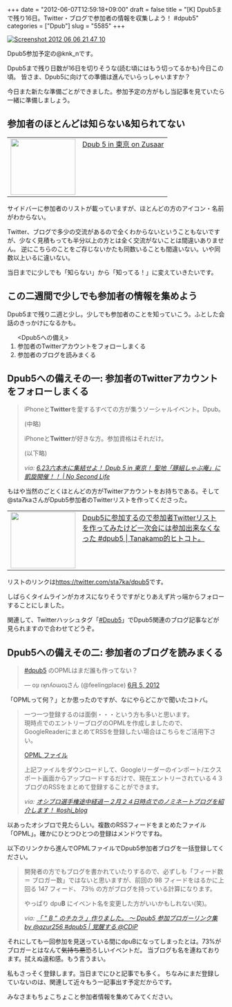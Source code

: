 +++
date = "2012-06-07T12:59:18+09:00"
draft = false
title = "[K] Dpub5まで残り16日。Twitter・ブログで参加者の情報を収集しよう！ #dpub5"
categories = ["Dpub"]
slug = "5585"
+++

<div class="center"><a href="http://knk-n.com/wp-content/uploads/2012/06/screenshot-2012-06-06-21.47.10.jpg"><img src="http://knk-n.com/wp-content/uploads/2012/06/screenshot-2012-06-06-21.47.10.jpg" alt="Screenshot 2012 06 06 21 47 10" title="screenshot 2012-06-06 21.47.10.jpg" border="0" width="" height="" /></a></div>

Dpub5参加予定の@knk_nです。

Dpub5まで残り日数が16日を切りそうな(読む頃にはもう切ってるかも)今日この頃。
皆さま、Dpub5に向けての準備は進んでいらっしゃいますか？

今日また新たな準備ごとができました。参加予定の方がもし当記事を見ていたら一緒に準備しましょう。<!--more--><h2>参加者のほとんどは知らない&知られてない</h2>
<table width="100%"><td valign="top" width="150"><a href="http://www.zusaar.com/event/308007" target="_blank"><img border="0" src="http://capture.heartrails.com/150x130/shadow?http://www.zusaar.com/event/308007" alt="" width="150" height="130" /></a></td><td valign="top"><a  href="http://www.zusaar.com/event/308007" target="_blank">Dpub 5 in 東京 on Zusaar</a><script type="text/javascript">var url = "http://www.zusaar.com/event/308007";</script><script src="http://api.b.st-hatena.com/entry.count?url=http://www.zusaar.com/event/308007&callback=hatebTxt"></script>
</td></table>
サイドバーに参加者のリストが載っていますが、ほとんどの方のアイコン・名前がわからない。

Twitter、ブログで多少の交流があるので全くわからないということもないですが、少なく見積もっても半分以上の方とは全く交流がないことは間違いありません。
逆にこちらのことをご存じないかたも同数いることも間違いない。いや同数以上いるに違いない。

当日までに少しでも「知らない」から「知ってる！」に変えていきたいです。

<h2>この二週間で少しでも参加者の情報を集めよう</h2>
Dpub5まで残り二週と少し。少しでも参加者のことを知っていこう。ふとした会話のきっかけになるかも。
<ol>
&lt;Dpub5への備え&gt;
<li>参加者のTwitterアカウントをフォローしまくる</li>
<li>参加者のブログを読みまくる</li>
</ol>

<h2>Dpub5への備えその一: 参加者のTwitterアカウントをフォローしまくる</h2>
<blockquote cite="http://www.ttcbn.net/no_second_life/archives/23231" title="6.23六本木に集結せよ！ Dpub 5 in 東京！ 聖地「豚組しゃぶ庵」に凱旋開催！！ | No Second Life">
<p><p>iPhoneと<strong>Twitter</strong>を愛するすべての方が集うソーシャルイベント。Dpub。</p>
<p>(中略)</p>
<p>iPhoneと<strong>Twitter</strong>が好きな方。参加資格はそれだけ。</p>
<p>(以下略)</p></p>
<cite>via: <a href="http://www.ttcbn.net/no_second_life/archives/23231" target="_blank">6.23六本木に集結せよ！ Dpub 5 in 東京！ 聖地「豚組しゃぶ庵」に凱旋開催！！ | No Second Life</a></cite>
</blockquote>
もはや当然のごとくほとんどの方がTwitterアカウントをお持ちである。そして@sta7kaさんがDpub5参加者のTwitterリストを作ってくださった。

<table width="100%"><td valign="top" width="150"><a href="http://blog.tanakamp.com/archives/1693" target="_blank"><img border="0" src="http://capture.heartrails.com/150x130/shadow?http://blog.tanakamp.com/archives/1693" alt="" width="150" height="130" /></a></td><td valign="top"><a  href="http://blog.tanakamp.com/archives/1693" target="_blank">Dpub5に参加するので参加者Twitterリストを作ってみたけど一次会には参加出来なくなった #dpub5 | Tanakamp的ヒトコト。</a><script type="text/javascript">var url = "http://blog.tanakamp.com/archives/1693";</script><script src="http://api.b.st-hatena.com/entry.count?url=http://blog.tanakamp.com/archives/1693&callback=hatebTxt"></script>
</td></table>
リストのリンクは<a href="https://twitter.com/sta7ka/dpub5" target="_blank">https://twitter.com/sta7ka/dpub5</a>です。

しばらくタイムラインがカオスになりそうですがとりあえず片っ端からフォローすることにしました。

関連して、Twitterハッシュタグ「<a href="https://twitter.com/#!/search/%23Dpub5" target="_blank">#Dpub5</a>」でDpub5関連のブログ記事などが見られますので合わせてどうぞ。


<h2>Dpub5への備えその二: 参加者のブログを読みまくる</h2>
<blockquote class="twitter-tweet" lang="ja"><p><a href="https://twitter.com/search/%2523dpub5">#dpub5</a> のOPMLはまだ誰も作ってない？</p>&mdash; oʇı ıʞnʎoɯoʇさん (@feelingplace) <a href="https://twitter.com/feelingplace/status/209840537820332033" data-datetime="2012-06-05T02:54:17+00:00">6月 5, 2012</a></blockquote>
「OPMLって何？」とか思ったのですが、なにやらどこかで聞いたコトバ。

<blockquote cite="http://www.ashi-tano.jp/?p=2483" title="オシブロ選手権途中経過ー２月２４日時点でのノミネートブログを紹介します！ #oshi_blog">
<p><p>一つ一つ登録するのは面倒・・・という方も多いと思います。<br>
現時点でのエントリーブログのOPMLを作成しましたので、GoogleReaderにまとめてRSSを登録したい場合はこちらをご活用下さい。</p>
<p><a href="http://www.google.com/reader/public/subscriptions/user%2F04757253197956121564%2Fbundle%2F%E3%82%AA%E3%82%B7%E3%83%96%E3%83%AD" data-bitly-type="bitly_hover_card">OPML ファイル</a></p>
<p>上記ファイルをダウンロードして、Googleリーダーのインポート/エクスポート画面からアップロードするだけで、現在エントリーされている４３ブログのRSSをまとめて登録することができます。</p></p>
<cite>via: <a href="http://www.ashi-tano.jp/?p=2483" target="_blank">オシブロ選手権途中経過ー２月２４日時点でのノミネートブログを紹介します！ #oshi_blog</a></cite>
</blockquote>
以あったオシブロで見たらしい。複数のRSSフィードをまとめたファイル「OPML」。確かにひとつひとつの登録はメンドウですね。

以下のリンクから進んでOPMLファイルでDpub5参加者ブログを一括登録してください。
<blockquote cite="http://www.donpy.net/notebook/matome/16001.html?utm_source=dlvr.it&amp;utm_medium=twitter" title="「 ” B ” のチカラ 」作りました。 〜 Dpub5 参加ブロガーリンク集 by @azur256 #dpub5 | 覚醒する @CDiP">
<p><p>開発者の方でもブログを書かれていたりするので、必ずしも「フィード数 ＝ ブロガー数」ではないと思いますが、前回の 98 フィードをはるかに上回る 147 フィード、 73％ の方がブログを持っている計算になります。</p>
<p>やっぱり dpu<span style="font-weight:bold">B</span> にイベント名を変更した方がいいかもしれない(笑)。</p></p>
<cite>via: <a href="http://www.donpy.net/notebook/matome/16001.html?utm_source=dlvr.it&amp;utm_medium=twitter" target="_blank">「 ” B ” のチカラ 」作りました。 〜 Dpub5 参加ブロガーリンク集 by @azur256 #dpub5 | 覚醒する @CDiP</a></cite>
</blockquote>
それにしても一回参加を見送っている間にdpuBになってしまったとは。73%がブロガーとはなんて<del>気持ち悪</del>恐ろしいイベントだ。
当ブログも名を連ねております。拭えぬ違和感。もう言うまい。

私もさっそく登録します。当日までにひと記事でも多く。
ちなみにまだ登録していないのは、関連して近々もう一記事出す予定だからです。

みなさまもちょこちょこと参加者情報を集めてみてください。
